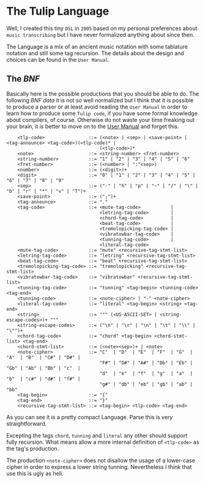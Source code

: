# The Tulip Language

Well, I created this tiny ``DSL`` in ``2005`` based on my personal preferences about ``music transcribing`` but I have never
formalized anything about since then.

The Language is a mix of an ancient music notation with some tablature notation and still some tag recursion. The details
about the design and choices can be found in the ``User Manual``.

## The *BNF*

Basically here is the possible productions that you should be able to do. The following *BNF data* it is not so well
normalized but I think that it is possible to produce a parser or at least avoid reading the ``User Manual`` in order to learn
how to produce some ``Tulip code``, if you have some formal knowledge about compilers, of course. Otherwise do not waste your
time freaking out your brain, it is better to move on to the [User Manual](https://github.com/rafael-santiago/tulip/blob/master/doc/MANUAL.md)
and forget this.

        <tlp-code>                ::= (<note> | <sep> | <save-point> | <tag-announce> <tag-code>)(<tlp-code)* |
                                      (<tlp-code>)*
        <note>                    ::= <string-number> <fret-number>
        <string-number>           ::= "1" | "2" | "3" | "4" | "5" | "6"
        <fret-number>             ::= (<number> | ":"<sep>)
        <number>                  ::= (<digit>)+
        <digit>                   ::= "0" | "1" | "2" | "3" | "4" | "5" | "6" | "7" | "8" | "9"
        <sep>                     ::= ("-" | "h" | "p" | "~" | "/" | "\" | "b" | "r" | "*" | "v" | "T")+
        <save-point>              ::= (";")+
        <tag-announce>            ::= "."
        <tag-code>                ::= <mute-tag-code>           |
                                      <letring-tag-code>        |
                                      <chord-tag-code>          |
                                      <beat-tag-code>           |
                                      <tremolopicking-tag-code> |
                                      <vibratowbar-tag-code>    |
                                      <tunning-tag-code>        |
                                      <literal-tag-code>
        <mute-tag-code>           ::= "mute" <recursive-tag-stmt-list>
        <letring-tag-code>        ::= "letring" <recursive-tag-stmt-list>
        <beat-tag-code>           ::= "beat" <recursive-tag-stmt-list>
        <tremolopicking-tag-code> ::= "tremolopicking" <recursive-tag-stmt-list>
        <vibratowbar-tag-code>    ::= "vibratowbar" <recursive-tag-stmt-list>
        <tunning-tag-code>        ::= "tunning" <tag-begin> <tunning-code> <tag-end>
        <tunning-code>            ::= <note-cipher> | "-" <note-cipher>
        <literal-tag-code>        ::= "literal" <tag-begin> <string> <tag-end>
        <string>                  ::= """ (<US-ASCII-SET> | <string-escape-codes>)+ """
        <string-escape-codes>     ::= ("\n" | "\r" | "\n" | "\t" | "\\" | "\"")+
        <chord-tag-code>          ::= "chord" <tag-begin> <chord-stmt-list> <tag-end>
        <chord-stmt-list>         ::= (<note><sep>)+ | <note>
        <note-cipher>             ::= "C"  | "D"  | "E"  | "F"  | "G"  | "A"  | "B"  | "C#" | "D#" |
                                      "F#" | "G#" | "A#" | "Db" | "Eb" | "Gb" | "Ab" | "Bb" | "c"  |
                                      "d"  | "e"  | "f"  | "g"  | "a"  | "b"  | "c#" | "d#" | "f#" |
                                      "g#" | "db" | "eb" | "gb" | "ab" | "bb"
        <tag-begin>               ::= "{"
        <tag-end>                 ::= "}"
        <recursive-tag-stmt-list> ::= <tag-begin> <tlp-code> <tag-end>

As you can see it is a pretty compact Language. Parse this is very straightforward.

Excepting the tags ``chord``, ``tunning`` and ``literal`` any other should support fully recursion. What means allow a more
internal definition of ``<tlp-code>`` as the tag's production.

The production ``<note-cipher>`` does not disallow the usage of a lower-case cipher in order to express a lower string tunning.
Nevertheless I think that use this is ugly as hell.
